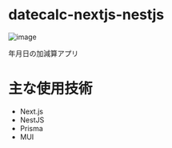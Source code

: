 # datecalc-nextjs-nestjs

![image](https://user-images.githubusercontent.com/79039863/147854137-b7813176-d462-4a78-a824-322b540015c9.png)


年月日の加減算アプリ

# 主な使用技術

-   Next.js
-   NestJS
-   Prisma
-   MUI
